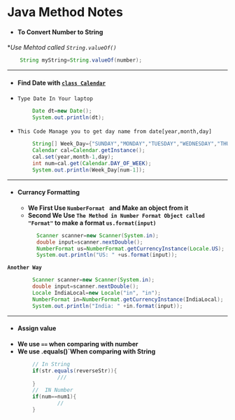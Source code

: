 # Java Method Notes

- #### To Convert Number to String 
**Use Mehtod called `String.valueOf()`* 
```java
    String myString=String.valueOf(number);
```
------------
- #### Find Date with [`class Calendar`](https://docs.oracle.com/javase/7/docs/api/java/util/Calendar.html)
- `Type Date In Your laptop`
```java
        Date dt=new Date();
        System.out.println(dt);
```
- `This Code Manage you to get day name from date[year,month,day]`

```java 
        String[] Week_Day={"SUNDAY","MONDAY","TUESDAY","WEDNESDAY","THURSDAY" ,"FRIDAY","SATURDAY"  };
        Calendar cal=Calendar.getInstance();
        cal.set(year,month-1,day);
        int num=cal.get(Calendar.DAY_OF_WEEK);
        System.out.println(Week_Day[num-1]);
```
---------

- #### Currancy Formatting
  - **We First Use `NumberFormat ` and Make an object from it** 
  - **Second We Use `The Method in Number Format Object called "Format"` to make a format `us.format(input)`**
  ```java
        Scanner scanner=new Scanner(System.in);
        double input=scanner.nextDouble();
        NumberFormat us=NumberFormat.getCurrencyInstance(Locale.US);
        System.out.println("US: " +us.format(input));
  ```

**`Another Way`**

```java
        Scanner scanner=new Scanner(System.in);
        double input=scanner.nextDouble();
        Locale IndiaLocal=new Locale("in", "in");
        NumberFormat in=NumberFormat.getCurrencyInstance(IndiaLocal);
        System.out.println("India: " +in.format(input));
```
----
- #### Assign value 
-  **We use `==` when comparing with number**
-  **We use .equals()`When comparing with String**
```java
        // In String
        if(str.equals(reverseStr)){
                ///
        }
        //  IN Number
        if(num==num1){
                //
        }

```

